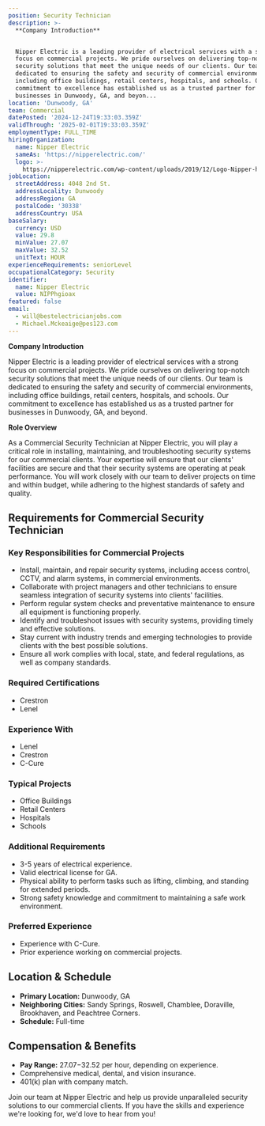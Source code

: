 ```yaml
---
position: Security Technician
description: >-
  **Company Introduction**


  Nipper Electric is a leading provider of electrical services with a strong
  focus on commercial projects. We pride ourselves on delivering top-notch
  security solutions that meet the unique needs of our clients. Our team is
  dedicated to ensuring the safety and security of commercial environments,
  including office buildings, retail centers, hospitals, and schools. Our
  commitment to excellence has established us as a trusted partner for
  businesses in Dunwoody, GA, and beyon...
location: 'Dunwoody, GA'
team: Commercial
datePosted: '2024-12-24T19:33:03.359Z'
validThrough: '2025-02-01T19:33:03.359Z'
employmentType: FULL_TIME
hiringOrganization:
  name: Nipper Electric
  sameAs: 'https://nipperelectric.com/'
  logo: >-
    https://nipperelectric.com/wp-content/uploads/2019/12/Logo-Nipper-horizontal-primary.png
jobLocation:
  streetAddress: 4048 2nd St.
  addressLocality: Dunwoody
  addressRegion: GA
  postalCode: '30338'
  addressCountry: USA
baseSalary:
  currency: USD
  value: 29.8
  minValue: 27.07
  maxValue: 32.52
  unitText: HOUR
experienceRequirements: seniorLevel
occupationalCategory: Security
identifier:
  name: Nipper Electric
  value: NIPPhgioax
featured: false
email:
  - will@bestelectricianjobs.com
  - Michael.Mckeaige@pes123.com
---
```




**Company Introduction**

Nipper Electric is a leading provider of electrical services with a strong focus on commercial projects. We pride ourselves on delivering top-notch security solutions that meet the unique needs of our clients. Our team is dedicated to ensuring the safety and security of commercial environments, including office buildings, retail centers, hospitals, and schools. Our commitment to excellence has established us as a trusted partner for businesses in Dunwoody, GA, and beyond.

**Role Overview**

As a Commercial Security Technician at Nipper Electric, you will play a critical role in installing, maintaining, and troubleshooting security systems for our commercial clients. Your expertise will ensure that our clients' facilities are secure and that their security systems are operating at peak performance. You will work closely with our team to deliver projects on time and within budget, while adhering to the highest standards of safety and quality.

## Requirements for Commercial Security Technician

### Key Responsibilities for Commercial Projects

- Install, maintain, and repair security systems, including access control, CCTV, and alarm systems, in commercial environments.
- Collaborate with project managers and other technicians to ensure seamless integration of security systems into clients' facilities.
- Perform regular system checks and preventative maintenance to ensure all equipment is functioning properly.
- Identify and troubleshoot issues with security systems, providing timely and effective solutions.
- Stay current with industry trends and emerging technologies to provide clients with the best possible solutions.
- Ensure all work complies with local, state, and federal regulations, as well as company standards.

### Required Certifications

- Crestron
- Lenel

### Experience With

- Lenel
- Crestron
- C-Cure

### Typical Projects

- Office Buildings
- Retail Centers
- Hospitals
- Schools

### Additional Requirements

- 3-5 years of electrical experience.
- Valid electrical license for GA.
- Physical ability to perform tasks such as lifting, climbing, and standing for extended periods.
- Strong safety knowledge and commitment to maintaining a safe work environment.

### Preferred Experience

- Experience with C-Cure.
- Prior experience working on commercial projects.

## Location & Schedule

- **Primary Location:** Dunwoody, GA
- **Neighboring Cities:** Sandy Springs, Roswell, Chamblee, Doraville, Brookhaven, and Peachtree Corners.
- **Schedule:** Full-time

## Compensation & Benefits

- **Pay Range:** $27.07-$32.52 per hour, depending on experience.
- Comprehensive medical, dental, and vision insurance.
- 401(k) plan with company match.

Join our team at Nipper Electric and help us provide unparalleled security solutions to our commercial clients. If you have the skills and experience we're looking for, we'd love to hear from you!

